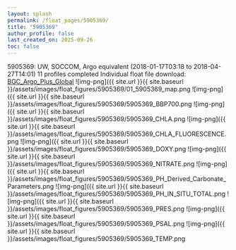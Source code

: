 ```yaml
---
layout: splash
permalink: /float_pages/5905369/
title: "5905369"
author_profile: false
last_created_on: 2025-09-26
toc: false
---
```

 
5905369: UW, SOCCOM, Argo equivalent (2018-01-17T03:18 to 2018-04-27T14:01)
11 profiles completed
Individual float file download: [BGC_Argo_Plus_Global](https://ftp.soest.hawaii.edu/bgc_argo_plus/Individual_Floats/outliers_removed/5905369_Sprof_processed.nc)
![img-png]({{ site.url }}{{ site.baseurl }}/assets/images/float_figures/5905369/01_5905369_map.png
![img-png]({{ site.url }}{{ site.baseurl }}/assets/images/float_figures/5905369/5905369_BBP700.png
![img-png]({{ site.url }}{{ site.baseurl }}/assets/images/float_figures/5905369/5905369_CHLA.png
![img-png]({{ site.url }}{{ site.baseurl }}/assets/images/float_figures/5905369/5905369_CHLA_FLUORESCENCE.png
![img-png]({{ site.url }}{{ site.baseurl }}/assets/images/float_figures/5905369/5905369_DOXY.png
![img-png]({{ site.url }}{{ site.baseurl }}/assets/images/float_figures/5905369/5905369_NITRATE.png
![img-png]({{ site.url }}{{ site.baseurl }}/assets/images/float_figures/5905369/5905369_PH_Derived_Carbonate_Parameters.png
![img-png]({{ site.url }}{{ site.baseurl }}/assets/images/float_figures/5905369/5905369_PH_IN_SITU_TOTAL.png
![img-png]({{ site.url }}{{ site.baseurl }}/assets/images/float_figures/5905369/5905369_PRES.png
![img-png]({{ site.url }}{{ site.baseurl }}/assets/images/float_figures/5905369/5905369_PSAL.png
![img-png]({{ site.url }}{{ site.baseurl }}/assets/images/float_figures/5905369/5905369_TEMP.png
